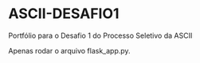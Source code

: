 # ASCII-DESAFIO1
Portfólio para o Desafio 1 do Processo Seletivo da ASCII

Apenas rodar o arquivo flask_app.py.
